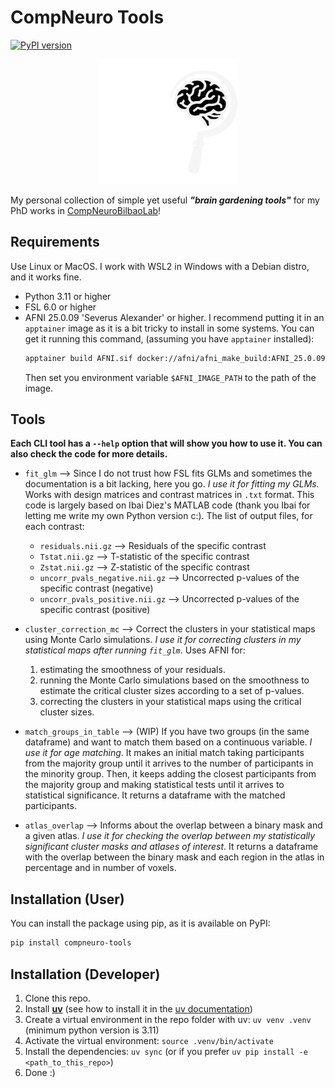 # CompNeuro Tools
[![PyPI version](https://badge.fury.io/py/compneuro-tools.svg?icon=si%3Apython)](https://badge.fury.io/py/compneuro-tools)

<div align="center">
    <img src="./resources/logo_lettering_dark_mode.png" height=200>
</div>

My personal collection of simple yet useful ***"brain gardening tools"*** for my PhD works in [CompNeuroBilbaoLab](https://www.compneurobilbao.eus)!

## Requirements
Use Linux or MacOS. I work with WSL2 in Windows with a Debian distro, and it works fine.

- Python 3.11 or higher
- FSL 6.0 or higher
- AFNI 25.0.09 'Severus Alexander' or higher. I recommend putting it in an `apptainer` image as it is a bit tricky to install in some systems. You can get it running this command, (assuming you have `apptainer` installed):
  ```bash
  apptainer build AFNI.sif docker://afni/afni_make_build:AFNI_25.0.09
  ```
  Then set you environment variable `$AFNI_IMAGE_PATH` to the path of the image.

## Tools
**Each CLI tool has a `--help` option that will show you how to use it. You can also check the code for more details.**

- `fit_glm` --> Since I do not trust how FSL fits GLMs and sometimes the documentation is a bit lacking, here you go. *I use it for fitting my GLMs.* Works with design matrices and contrast matrices in `.txt` format. This code is largely based on Ibai Diez's MATLAB code (thank you Ibai for letting me write my own Python version c:). The list of output files, for each contrast:
  - `residuals.nii.gz` --> Residuals of the specific contrast
  - `Tstat.nii.gz` --> T-statistic of the specific contrast
  - `Zstat.nii.gz` --> Z-statistic of the specific contrast
  - `uncorr_pvals_negative.nii.gz` --> Uncorrected p-values of the specific contrast (negative)
  - `uncorr_pvals_positive.nii.gz` --> Uncorrected p-values of the specific contrast (positive)

- `cluster_correction_mc` --> Correct the clusters in your statistical maps using Monte Carlo simulations. *I use it for correcting clusters in my statistical maps after running `fit_glm`*. Uses AFNI for:
  1. estimating the smoothness of your residuals.
  2. running the Monte Carlo simulations based on the smoothness to estimate the critical cluster sizes according to a set of p-values.
  3. correcting the clusters in your statistical maps using the critical cluster sizes.

- `match_groups_in_table` --> (WIP) If you have two groups (in the same dataframe) and want to match them based on a continuous variable. *I use it for age matching*. It makes an initial match taking participants from the majority group until it arrives to the number of participants in the minority group. Then, it keeps adding the closest participants from the majority group and making statistical tests until it arrives to statistical significance. It returns a dataframe with the matched participants.

- `atlas_overlap` --> Informs about the overlap between a binary mask and a given atlas. *I use it for checking the overlap between my statistically significant cluster masks and atlases of interest*. It returns a dataframe with the overlap between the binary mask and each region in the atlas in percentage and in number of voxels.


## Installation (User)
You can install the package using pip, as it is available on PyPI:
```bash
pip install compneuro-tools
```

## Installation (Developer)
1. Clone this repo.
2. Install **[uv](https://astral.sh/blog/uv)** (see how to install it in the [uv documentation](https://docs.astral.sh/uv/#installation))
3. Create a virtual environment in the repo folder with uv: `uv venv .venv` (minimum python version is 3.11)
4. Activate the virtual environment: `source .venv/bin/activate`
5. Install the dependencies: `uv sync` (or if you prefer `uv pip install -e <path_to_this_repo>`)
6. Done :)